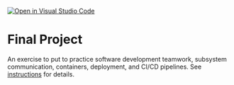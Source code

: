 [![Open in Visual Studio Code](https://classroom.github.com/assets/open-in-vscode-c66648af7eb3fe8bc4f294546bfd86ef473780cde1dea487d3c4ff354943c9ae.svg)](https://classroom.github.com/online_ide?assignment_repo_id=9555844&assignment_repo_type=AssignmentRepo)
# Final Project

An exercise to put to practice software development teamwork, subsystem communication, containers, deployment, and CI/CD pipelines. See [instructions](./instructions.md) for details.
